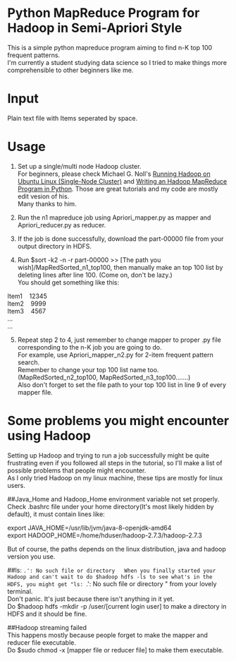 # Python MapReduce Program for Hadoop in Semi-Apriori Style

This is a simple python mapreduce program aiming to find n-K top 100 frequent patterns.  
I'm currently a student studying data science so I tried to make things more comprehensible to other beginners like me.  

# Input
Plain text file with Items seperated by space.

# Usage

1. Set up a single/multi node Hadoop cluster.  
For beginners, please check Michael G. Noll's [Running Hadoop on Ubuntu Linux (Single-Node Cluster)](http://www.michael-noll.com/tutorials/running-hadoop-on-ubuntu-linux-single-node-cluster/) and [Writing an Hadoop MapReduce Program in Python](http://www.michael-noll.com/tutorials/writing-an-hadoop-mapreduce-program-in-python/). Those are great tutorials and my code are mostly edit vesion of his.  
Many thanks to him.

2. Run the n1 mapreduce job using Apriori_mapper.py as mapper and Apriori_reducer.py as reducer.

3. If the job is done successfully, download the part-00000 file from your output directory in HDFS.

4. Run $sort -k2 -n -r part-00000 >> [The path you wish]/MapRedSorted_n1_top100, then manually make an top 100 list by deleting lines after line 100. (Come on, don't be lazy.)  
You should get something like this:  
  
Item1&nbsp;&nbsp;&nbsp;&nbsp;12345  
Item2&nbsp;&nbsp;&nbsp;&nbsp;9999  
Item3&nbsp;&nbsp;&nbsp;&nbsp;4567  
...  
...  
  

5. Repeat step 2 to 4, just remember to change mapper to proper .py file corresponding to the n-K job you are going to do.  
For example, use Apriori_mapper_n2.py for 2-item frequent pattern search.   
Remember to change your top 100 list name too.(MapRedSorted_n2_top100, MapRedSorted_n3_top100.......)  
Also don't forget to set the file path to your top 100 list in line 9 of every mapper file.

# Some problems you might encounter using Hadoop

Setting up Hadoop and trying to run a job successfully might be quite frustrating even if you followed all steps in the tutorial, so I'll make a list of possible problems that people might encounter.  
As I only tried Hadoop on my linux machine, these tips are mostly for linux users.  

##Java_Home and Hadoop_Home environment variable not set properly.  
Check .bashrc file under your home directory(It's most likely hidden by default), it must contain lines like:  

export JAVA_HOME=/usr/lib/jvm/java-8-openjdk-amd64  
export HADOOP_HOME=/home/hduser/hadoop-2.7.3/hadoop-2.7.3  

But of course, the paths depends on the linux distribution, java and hadoop version you use. 

##ls: `.': No such file or directory  
When you finally started your Hadoop and can't wait to do $hadoop hdfs -ls to see what's in the HDFS, you might get "ls: `.': No such file or directory " from your lovely terminal.  
Don't panic. It's just because there isn't anything in it yet.  
Do $hadoop hdfs -mkdir -p /user/[current login user] to make a directory in HDFS and it should be fine.

##Hadoop streaming failed  
This happens mostly because people forget to make the mapper and reducer file executable.  
Do $sudo chmod -x [mapper file or reducer file] to make them executable.
